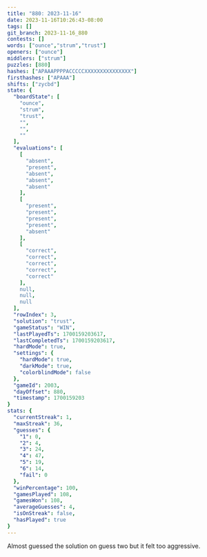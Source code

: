```yaml
---
title: "880: 2023-11-16"
date: 2023-11-16T10:26:43-08:00
tags: []
git_branch: 2023-11-16_880
contests: []
words: ["ounce","strum","trust"]
openers: ["ounce"]
middlers: ["strum"]
puzzles: [880]
hashes: ["APAAAPPPPACCCCCXXXXXXXXXXXXXXX"]
firsthashes: ["APAAA"]
shifts: ["zycbd"]
state: {
  "boardState": [
    "ounce",
    "strum",
    "trust",
    "",
    "",
    ""
  ],
  "evaluations": [
    [
      "absent",
      "present",
      "absent",
      "absent",
      "absent"
    ],
    [
      "present",
      "present",
      "present",
      "present",
      "absent"
    ],
    [
      "correct",
      "correct",
      "correct",
      "correct",
      "correct"
    ],
    null,
    null,
    null
  ],
  "rowIndex": 3,
  "solution": "trust",
  "gameStatus": "WIN",
  "lastPlayedTs": 1700159203617,
  "lastCompletedTs": 1700159203617,
  "hardMode": true,
  "settings": {
    "hardMode": true,
    "darkMode": true,
    "colorblindMode": false
  },
  "gameId": 2003,
  "dayOffset": 880,
  "timestamp": 1700159203
}
stats: {
  "currentStreak": 1,
  "maxStreak": 36,
  "guesses": {
    "1": 0,
    "2": 4,
    "3": 24,
    "4": 47,
    "5": 19,
    "6": 14,
    "fail": 0
  },
  "winPercentage": 100,
  "gamesPlayed": 108,
  "gamesWon": 108,
  "averageGuesses": 4,
  "isOnStreak": false,
  "hasPlayed": true
}
---
```

<!-- more -->
Almost guessed the solution on guess two but it felt too aggressive. 
